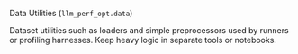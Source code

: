Data Utilities (`llm_perf_opt.data`)

Dataset utilities such as loaders and simple preprocessors used by runners or
profiling harnesses. Keep heavy logic in separate tools or notebooks.

